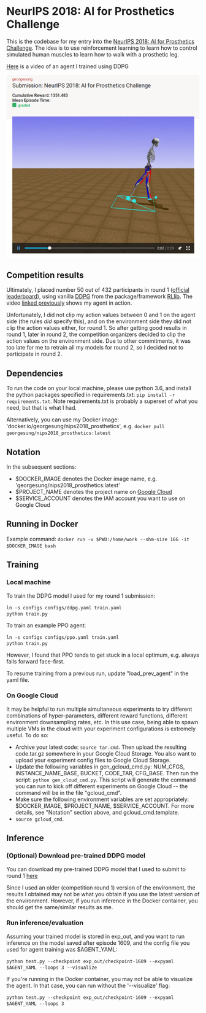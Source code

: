 # NeurIPS 2018: AI for Prosthetics Challenge

This is the codebase for my entry into the [NeurIPS 2018: AI for Prosthetics Challenge](https://www.crowdai.org/challenges/neurips-2018-ai-for-prosthetics-challenge). The idea is to use reinforcement learning to learn how to control simulated human muscles to learn how to walk with a prosthetic leg.

[Here](https://youtu.be/c4vT1WvYUys) is a video of an agent I trained using DDPG

![video screenshot](screenshot.png)

## Competition results
Ultimately, I placed number 50 out of 432 participants in round 1 ([official leaderboard](https://www.crowdai.org/challenges/neurips-2018-ai-for-prosthetics-challenge/leaderboards?challenge_round_id=47)), using vanilla [DDPG](https://arxiv.org/abs/1509.02971) from the package/framework [RLlib](https://ray.readthedocs.io/en/latest/rllib.html). The video [linked previously](https://youtu.be/c4vT1WvYUys) shows my agent in action.

Unfortunately, I did not clip my action values between 0 and 1 on the agent side (the rules *did* specify this), and on the environment side they did not clip the action values either, for round 1. So after getting good results in round 1, later in round 2, the competition organizers decided to clip the action values on the environment side. Due to other commitments, it was too late for me to retrain all my models for round 2, so I decided not to participate in round 2.

## Dependencies
To run the code on your local machine, please use python 3.6, and install the python packages specified in requirements.txt: `pip install -r requirements.txt`. Note requirements.txt is probably a superset of what you need, but that is what I had.

Alternatively, you can use my Docker image: 'docker.io/georgesung/nips2018_prosthetics', e.g. `docker pull georgesung/nips2018_prosthetics:latest`

## Notation
In the subsequent sections:
* $DOCKER_IMAGE denotes the Docker image name, e.g. 'georgesung/nips2018_prosthetics:latest'
* $PROJECT_NAME denotes the project name on [Google Cloud](https://cloud.google.com/)
* $SERVICE_ACCOUNT denotes the IAM account you want to use on Google Cloud

## Running in Docker
Example command: `docker run -v $PWD:/home/work --shm-size 16G -it $DOCKER_IMAGE bash`

## Training
### Local machine
To train the DDPG model I used for my round 1 submission:
```
ln -s configs configs/ddpg.yaml train.yaml
python train.py
```

To train an example PPO agent:
```
ln -s configs configs/ppo.yaml train.yaml
python train.py
```
However, I found that PPO tends to get stuck in a local optimum, e.g. always falls forward face-first.

To resume training from a previous run, update "load_prev_agent" in the yaml file.

### On Google Cloud
It may be helpful to run multiple simultaneous experiments to try different combinations of hyper-parameters, different reward functions, different environment downsampling rates, etc. In this use case, being able to spawn multiple VMs in the cloud with your experiment configurations is extremely useful. To do so:

- Archive your latest code: `source tar.cmd`. Then upload the resulting code.tar.gz somewhere in your Google Cloud Storage. You also want to upload your experiment config files to Google Cloud Storage.
- Update the following variables in gen_gcloud_cmd.py: NUM_CFGS, INSTANCE_NAME_BASE, BUCKET, CODE_TAR, CFG_BASE. Then run the script: `python gen_cloud_cmd.py`. This script will generate the command you can run to kick off different experiments on Google Cloud -- the command will be in the file "gcloud_cmd".
- Make sure the following environment variables are set appropriately: $DOCKER_IMAGE, $PROJECT_NAME, $SERVICE_ACCOUNT. For more details, see "Notation" section above, and gcloud_cmd.template.
- `source gcloud_cmd`.


## Inference
### (Optional) Download pre-trained DDPG model
You can download my pre-trained DDPG model that I used to submit to round 1 [here](https://drive.google.com/file/d/1GUn8vF5bzX7OyB3UBu2sY5TZd-V90FbJ/view?usp=sharing)

Since I used an older (competition round 1) version of the environment, the results I obtained may not be what you obtain if you use the latest version of the environment. However, if you run inference in the Docker container, you should get the same/similar results as me.

### Run inference/evaluation
Assuming your trained model is stored in exp_out, and you want to run inference on the model saved after episode 1609, and the config file you used for agent training was $AGENT_YAML:
```
python test.py --checkpoint exp_out/checkpoint-1609 --expyaml $AGENT_YAML --loops 3 --visualize
```

If you're running in the Docker container, you may not be able to visualize the agent. In that case, you can run without the '--visualize' flag:
```
python test.py --checkpoint exp_out/checkpoint-1609 --expyaml $AGENT_YAML --loops 3
```
